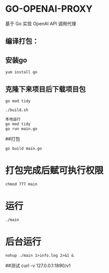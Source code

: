 # GO-OPENAI-PROXY

基于 Go 实现 OpenAI API 调用代理

## 编译打包：

## 安装go
```
yum install go

```
## 克隆下来项目后下载项目包
```
go mod tidy

```

```bash
./build.sh

本地运行 
go mod tidy
go run main.go

```

##打包
```
go build main.go
```
# 打包完成后赋可执行权限
```
chmod 777 main
```
# 运行
```
./main
```

# 后台运行
```
nohup ./main 1>info.log 2>&1 &
```
##测试
curl -v 127.0.0.1:1890/v1